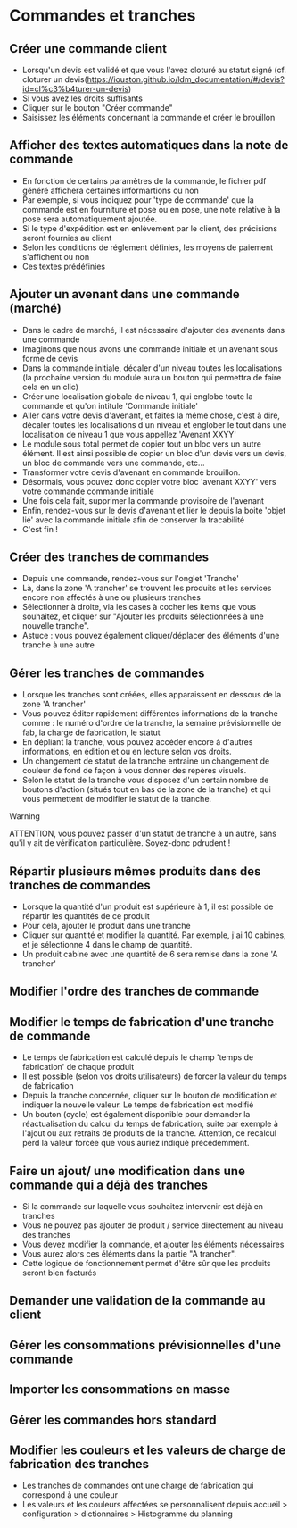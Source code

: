 # Commandes et tranches
 
## Créer une commande client
* Lorsqu'un devis est validé et que vous l'avez cloturé au statut signé (cf. cloturer un devis(https://iouston.github.io/ldm_documentation/#/devis?id=cl%c3%b4turer-un-devis)
* Si vous avez les droits suffisants
* Cliquer sur le bouton "Créer commande"
* Saisissez les éléments concernant la commande et créer le brouillon

## Afficher des textes automatiques dans la note de commande
* En fonction de certains paramètres de la commande, le fichier pdf généré affichera certaines informartions ou non
* Par exemple, si vous indiquez pour 'type de commande' que la commande est en fourniture et pose ou en pose, une note relative à la pose sera automatiquement ajoutée.
* Si le type d'expédition est en enlèvement par le client, des précisions seront fournies au client
* Selon les conditions de réglement définies, les moyens de paiement s'affichent ou non
* Ces textes prédéfinies

## Ajouter un avenant dans une commande (marché)
* Dans le cadre de marché, il est nécessaire d'ajouter des avenants dans une commande
* Imaginons que nous avons une commande initiale et un avenant sous forme de devis
* Dans la commande initiale, décaler d'un niveau toutes les localisations (la prochaine version du module aura un bouton qui permettra de faire cela en un clic)
* Créer une localisation globale de niveau 1, qui englobe toute la commande et qu'on intitule 'Commande initiale'
* Aller dans votre devis d'avenant, et faites la même chose, c'est à dire, décaler toutes les localisations d'un niveau et englober le tout dans une localisation de niveau 1 que vous appellez 'Avenant XXYY'
* Le module sous total permet de copier tout un bloc vers un autre élément. Il est ainsi possible de copier un bloc d'un devis vers un devis, un bloc de commande vers une commande, etc...
* Transformer votre devis d'avenant en commande brouillon. 
* Désormais, vous pouvez donc copier votre bloc 'avenant XXYY' vers votre commande commande initiale
* Une fois cela fait, supprimer la commande provisoire de l'avenant
* Enfin, rendez-vous sur le devis d'avenant et lier le depuis la boite 'objet lié' avec la commande initiale afin de conserver la tracabilité
* C'est fin ! 


## Créer des tranches de commandes
* Depuis une commande, rendez-vous sur l'onglet 'Tranche'
* Là, dans la zone 'A trancher' se trouvent les produits et les services encore non affectés à une ou plusieurs tranches
* Sélectionner à droite, via les cases à cocher les items que vous souhaitez, et cliquer sur "Ajouter les produits sélectionnées à une nouvelle tranche".
* Astuce : vous pouvez également cliquer/déplacer des éléments d'une tranche à une autre

## Gérer les tranches de commandes
* Lorsque les tranches sont créées, elles apparaissent en dessous de la zone 'A trancher'
* Vous pouvez éditer rapidement différentes informations de la tranche comme : le numéro d'ordre de la tranche, la semaine prévisionnelle de fab, la charge de fabrication, le statut
* En dépliant la tranche, vous pouvez accéder encore à d'autres informations, en édition et ou en lecture selon vos droits.
* Un changement de statut de la tranche entraine un changement de couleur de fond de façon à vous donner des repères visuels.
* Selon le statut de la tranche vous disposez d'un certain nombre de boutons d'action (situés tout en bas de la zone de la tranche) et qui vous permettent de modifier le statut de la tranche.

> [!WARNING]
> ATTENTION, vous pouvez passer d'un statut de tranche à un autre, sans qu'il y ait de vérification particulière. Soyez-donc pdrudent !

## Répartir plusieurs mêmes produits dans des tranches de commandes
* Lorsque la quantité d'un produit est supérieure à 1, il est possible de répartir les quantités de ce produit 
* Pour cela, ajouter le produit dans une tranche
* Cliquer sur quantité et modifier la quantité. Par exemple, j'ai 10 cabines, et je sélectionne 4 dans le champ de quantité.
* Un produit cabine avec une quantité de 6 sera remise dans la zone 'A trancher'

## 	Modifier l'ordre des tranches de commande

## Modifier le temps de fabrication d'une tranche de commande
* Le temps de fabrication est calculé depuis le champ 'temps de fabrication' de chaque produit
* Il est possible (selon vos droits utilisateurs) de forcer la valeur du temps de fabrication
* Depuis la tranche concernée, cliquer sur le bouton de modification et indiquer la nouvelle valeur. Le temps de fabrication est modifié
* Un bouton (cycle) est également disponible pour demander la réactualisation du calcul du temps de fabrication, suite par exemple à l'ajout ou aux retraits de produits de la tranche. Attention, ce recalcul perd la valeur forcée que vous auriez indiqué précédemment.

## Faire un ajout/ une modification dans une commande qui a déjà des tranches
* Si la commande sur laquelle vous souhaitez intervenir est déjà en tranches
* Vous ne pouvez pas ajouter de produit / service directement au niveau des tranches
* Vous devez modifier la commande, et ajouter les éléments nécessaires
* Vous aurez alors ces éléments dans la partie "A trancher".
* Cette logique de fonctionnement permet d'être sûr que les produits seront bien facturés

## Demander une validation de la commande au client

## Gérer les consommations prévisionnelles d'une commande

## Importer les consommations en masse

## Gérer les commandes hors standard

## Modifier les couleurs et les valeurs de charge de fabrication des tranches
* Les tranches de commandes ont une charge de fabrication qui correspond à une couleur
* Les valeurs et les couleurs affectées se personnalisent depuis accueil > configuration > dictionnaires > Histogramme du planning
